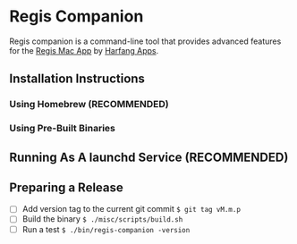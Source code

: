 # Regis Companion

Regis companion is a command-line tool that provides advanced features for the [Regis Mac App](regis) by [Harfang Apps](harfang).

## Installation Instructions

### Using Homebrew (RECOMMENDED)

### Using Pre-Built Binaries

## Running As A launchd Service (RECOMMENDED)

## Preparing a Release

* [ ] Add version tag to the current git commit
    `$ git tag vM.m.p`
* [ ] Build the binary
    `$ ./misc/scripts/build.sh`
* [ ] Run a test
    `$ ./bin/regis-companion -version`

[regis]: https://www.harfangapps.com/regis/
[harfang]: https://www.harfangapps.com/

